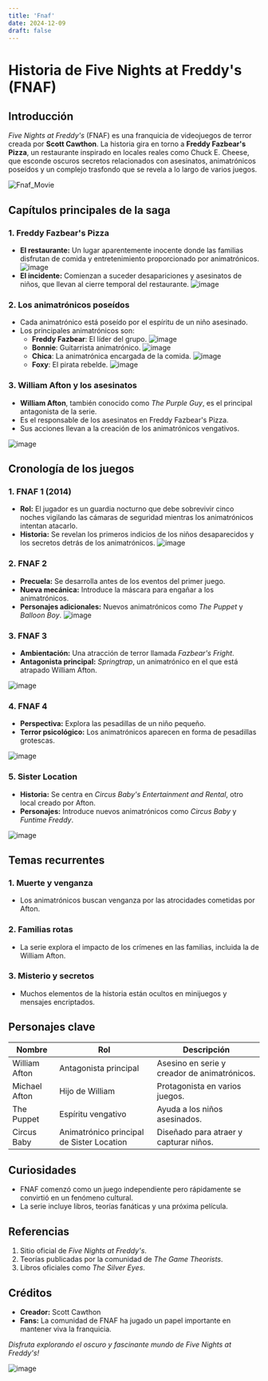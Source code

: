 ```yaml
---
title: 'Fnaf'
date: 2024-12-09
draft: false
---
```

# **Historia de Five Nights at Freddy's (FNAF)**



## **Introducción**
*Five Nights at Freddy's* (FNAF) es una franquicia de videojuegos de terror creada por **Scott Cawthon**. La historia gira en torno a **Freddy Fazbear's Pizza**, un restaurante inspirado en locales reales como Chuck E. Cheese, que esconde oscuros secretos relacionados con asesinatos, animatrónicos poseídos y un complejo trasfondo que se revela a lo largo de varios juegos.

![Fnaf_Movie](./Fnaf_Movie.jpg)



## **Capítulos principales de la saga**

### **1. Freddy Fazbear's Pizza**
- **El restaurante:** Un lugar aparentemente inocente donde las familias disfrutan de comida y entretenimiento proporcionado por animatrónicos.
![image](./Freddy_Fazbear_Pizza.png)
- **El incidente:** Comienzan a suceder desapariciones y asesinatos de niños, que llevan al cierre temporal del restaurante.
![image](./William_Afton.png)

### **2. Los animatrónicos poseídos**
- Cada animatrónico está poseído por el espíritu de un niño asesinado.
- Los principales animatrónicos son:
  - **Freddy Fazbear**: El líder del grupo.
  ![image](./Freddy.jpg)
  - **Bonnie**: Guitarrista animatrónico.
  ![image](./Bonnie.png)
  - **Chica**: La animatrónica encargada de la comida.
  ![image](./Chica.gif)
  - **Foxy**: El pirata rebelde.
  ![image](./Foxy.png)

### **3. William Afton y los asesinatos**
- **William Afton**, también conocido como *The Purple Guy*, es el principal antagonista de la serie.
- Es el responsable de los asesinatos en Freddy Fazbear's Pizza.
- Sus acciones llevan a la creación de los animatrónicos vengativos.

![image](./William_Afton2.png)



## **Cronología de los juegos**

### **1. FNAF 1 (2014)**
- **Rol:** El jugador es un guardia nocturno que debe sobrevivir cinco noches vigilando las cámaras de seguridad mientras los animatrónicos intentan atacarlo.
- **Historia:** Se revelan los primeros indicios de los niños desaparecidos y los secretos detrás de los animatrónicos.
![image](./Fnaf1.png)

### **2. FNAF 2**
- **Precuela:** Se desarrolla antes de los eventos del primer juego.
- **Nueva mecánica:** Introduce la máscara para engañar a los animatrónicos.
- **Personajes adicionales:** Nuevos animatrónicos como *The Puppet* y *Balloon Boy*.
![image](./Fnaf2.jpg)
### **3. FNAF 3**
- **Ambientación:** Una atracción de terror llamada *Fazbear's Fright*.
- **Antagonista principal:** *Springtrap*, un animatrónico en el que está atrapado William Afton.

![image](./Fnaf3.jpg)
### **4. FNAF 4**
- **Perspectiva:** Explora las pesadillas de un niño pequeño.
- **Terror psicológico:** Los animatrónicos aparecen en forma de pesadillas grotescas.

![image](./Fnaf4.png)

### **5. Sister Location**
- **Historia:** Se centra en *Circus Baby's Entertainment and Rental*, otro local creado por Afton.
- **Personajes:** Introduce nuevos animatrónicos como *Circus Baby* y *Funtime Freddy*.

![image](./FnafSL.jpg)


## **Temas recurrentes**

### **1. Muerte y venganza**
- Los animatrónicos buscan venganza por las atrocidades cometidas por Afton.

### **2. Familias rotas**
- La serie explora el impacto de los crímenes en las familias, incluida la de William Afton.

### **3. Misterio y secretos**
- Muchos elementos de la historia están ocultos en minijuegos y mensajes encriptados.



## **Personajes clave**

| Nombre            | Rol                                   | Descripción                              |
|-------------------|---------------------------------------|------------------------------------------|
| William Afton     | Antagonista principal                | Asesino en serie y creador de animatrónicos. |
| Michael Afton     | Hijo de William                      | Protagonista en varios juegos.           |
| The Puppet        | Espíritu vengativo                   | Ayuda a los niños asesinados.            |
| Circus Baby       | Animatrónico principal de Sister Location | Diseñado para atraer y capturar niños.   |



## **Curiosidades**
- FNAF comenzó como un juego independiente pero rápidamente se convirtió en un fenómeno cultural.
- La serie incluye libros, teorías fanáticas y una próxima película.



## **Referencias**
1. Sitio oficial de *Five Nights at Freddy's*.
2. Teorías publicadas por la comunidad de *The Game Theorists*.
3. Libros oficiales como *The Silver Eyes*.



## **Créditos**
- **Creador:** Scott Cawthon
- **Fans:** La comunidad de FNAF ha jugado un papel importante en mantener viva la franquicia.



_Disfruta explorando el oscuro y fascinante mundo de *Five Nights at Freddy's*!_

![image](./MrBeast_Springtrap.jpg)
